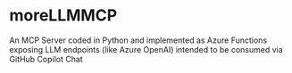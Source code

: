 # moreLLMMCP
An MCP Server coded in Python and implemented as Azure Functions exposing LLM endpoints (like Azure OpenAI) intended to be consumed via GitHub Copilot Chat
